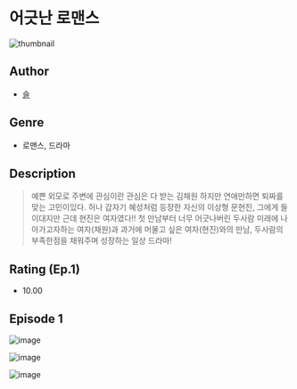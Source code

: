 # 어긋난 로맨스
![thumbnail](https://image-comic.pstatic.net/user_contents_data/challenge_comic/2023/05/23/338349/upload_7089617116092445234_480x623.jpeg)

## Author
- [슬](https://comic.naver.com/artistTitle?id=338349)

## Genre
- 로맨스, 드라마

## Description
> 예쁜 외모로 주변에 관심이란 관심은 다 받는 김채원 하지만 연애만하면 퇴짜를 맞는 고민이있다. 허나 갑자기 혜성처럼 등장한 자신의 이상형 문현진, 그에게 들이대지만 근데 현진은 여자였다!! 첫 만남부터 너무 어긋나버린 두사람 미래에 나아가고자하는 여자(채원)과 과거에 머물고 싶은 여자(현진)와의 만남, 두사람의 부족한점을 채워주며 성장하는 일상 드라마!


## Rating (Ep.1)
- 10.00

## Episode 1
![image](https://image-comic.pstatic.net/user_contents_data/challenge_comic/2023/05/25/338349/upload_3690757281321988451.jpeg)

![image](https://image-comic.pstatic.net/user_contents_data/challenge_comic/2023/05/25/338349/upload_3761971579248469089.jpeg)

![image](https://image-comic.pstatic.net/user_contents_data/challenge_comic/2023/05/25/338349/upload_3976740272097933625.jpeg)
